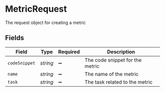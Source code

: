 # MetricRequest

The request object for creating a metric


## Fields

| Field                           | Type                            | Required                        | Description                     |
| ------------------------------- | ------------------------------- | ------------------------------- | ------------------------------- |
| `codeSnippet`                   | *string*                        | :heavy_minus_sign:              | The code snippet for the metric |
| `name`                          | *string*                        | :heavy_minus_sign:              | The name of the metric          |
| `task`                          | *string*                        | :heavy_minus_sign:              | The task related to the metric  |